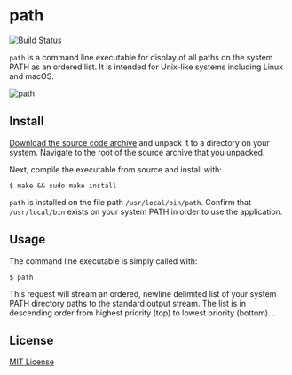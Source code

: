 # path

[![Build Status](https://travis-ci.org/chrissimpkins/path.svg?branch=master)](https://travis-ci.org/chrissimpkins/path)

`path` is a command line executable for display of all paths on the system PATH as an ordered list. It is intended for Unix-like systems including Linux and macOS.

![path](https://user-images.githubusercontent.com/4249591/34450807-036fe1b6-ece2-11e7-9841-69c175ecc5b3.png)

## Install

[Download the source code archive](https://github.com/chrissimpkins/path/releases/latest) and unpack it to a directory on your system.  Navigate to the root of the source archive that you unpacked.

Next, compile the executable from source and install with:

```text
$ make && sudo make install
```

`path` is installed on the file path `/usr/local/bin/path`. Confirm that `/usr/local/bin` exists on your system PATH in order to use the application.

## Usage

The command line executable is simply called with:

```text
$ path
```

This request will stream an ordered, newline delimited list of your system PATH directory paths to the standard output stream. The list is in descending order from highest priority (top) to lowest priority (bottom).
.
## License

[MIT License](https://github.com/chrissimpkins/path/blob/master/LICENSE)